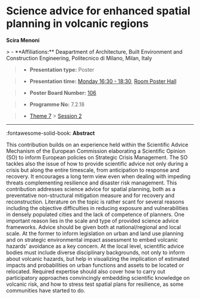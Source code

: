 # Science advice for enhanced spatial planning in volcanic regions

**Scira Menoni**

<!-- more -->> - **Affiliations:** Deapartment of Architecture, Built Environment and Construction Engineering, Politecnico di Milano, Milan, Italy

> - **Presentation type:** Poster

> - **Presentation time:** [Monday 16:30 - 18:30](../sessions_comparison.md#__tabbed_1_6), [Room Poster Hall](../maps_venue.md#__tabbed_1_1)

> - **Poster Board Number:** [106](../map_poster_boards.md#monday)

> - **Programme No:** 7.2.18

> - [Theme 7](../theme7.md) > [Session 2](../sessions/session-7-2.md)

--- 

:fontawesome-solid-book: **Abstract**

This contribution builds on an experience held within the Scientific Advice Mechanism of the European Commission elaborating a Scientific Opinion (SO) to inform European policies on Strategic Crisis Management. The SO tackles also the issue of how to provide scientific advice not only during a crisis but along the entire timescale, from anticipation to response and recovery. It encourages a long term view even when dealing with impeding threats complementing resilience and disaster risk management. This contribution addresses science advice for spatial planning, both as a preventative non-structural mitigation measure and for recovery and reconstruction. Literature on the topic is rather scant for several reasons including the objective difficulties in reducing exposure and vulnerabilities in densely populated cities and the lack of competence of planners. One important reason lies in the scale and type of provided science advice frameworks. Advice should be given both at national/regional and local scale. At the former to inform legislation on urban and land use planning and on strategic environmental impact assessment to embed volcanic hazards' avoidance as a key concern. At the local level, scientific advice bodies must include diverse disciplinary backgrounds, not only to inform about volcanic hazards, but help in visualizing the implication of estimated impacts and probabilities on urban functions and assets to be located or relocated. Required expertise should also cover how to carry out participatory approaches convincingly embedding scientific knowledge on volcanic risk, and how to stress test spatial plans for resilience, as some communities have started to do.

